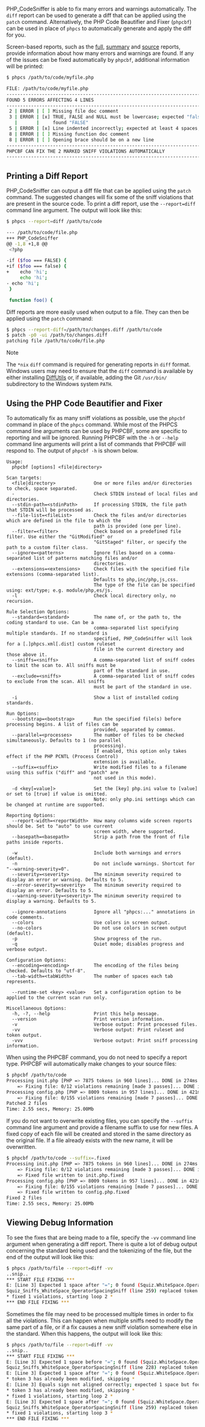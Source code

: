 PHP_CodeSniffer is able to fix many errors and warnings automatically. The `diff` report can be used to generate a diff that can be applied using the `patch` command. Alternatively, the PHP Code Beautifier and Fixer (`phpcbf`) can be used in place of `phpcs` to automatically generate and apply the diff for you.

Screen-based reports, such as the [full](https://github.com/PHPCSStandards/PHP_CodeSniffer/wiki/Reporting#printing-full-and-summary-reports), [summary](https://github.com/PHPCSStandards/PHP_CodeSniffer/wiki/Reporting#printing-full-and-summary-reports) and [source](https://github.com/PHPCSStandards/PHP_CodeSniffer/wiki/Reporting#printing-a-source-report) reports, provide information about how many errors and warnings are found. If any of the issues can be fixed automatically by `phpcbf`, additional information will be printed:

```bash
$ phpcs /path/to/code/myfile.php

FILE: /path/to/code/myfile.php
--------------------------------------------------------------------------------
FOUND 5 ERRORS AFFECTING 4 LINES
--------------------------------------------------------------------------------
 2 | ERROR | [ ] Missing file doc comment
 3 | ERROR | [x] TRUE, FALSE and NULL must be lowercase; expected "false" but
   |       |     found "FALSE"
 5 | ERROR | [x] Line indented incorrectly; expected at least 4 spaces, found 1
 8 | ERROR | [ ] Missing function doc comment
 8 | ERROR | [ ] Opening brace should be on a new line
--------------------------------------------------------------------------------
PHPCBF CAN FIX THE 2 MARKED SNIFF VIOLATIONS AUTOMATICALLY
--------------------------------------------------------------------------------
```

## Printing a Diff Report

PHP_CodeSniffer can output a diff file that can be applied using the `patch` command. The suggested changes will fix some of the sniff violations that are present in the source code. To print a diff report, use the `--report=diff` command line argument. The output will look like this:

```bash
$ phpcs --report=diff /path/to/code

--- /path/to/code/file.php
+++ PHP_CodeSniffer
@@ -1,8 +1,8 @@
 <?php

-if ($foo === FALSE) {
+if ($foo === false) {
+    echo 'hi';
     echo 'hi';
- echo 'hi';
 }

 function foo() {
```

Diff reports are more easily used when output to a file. They can then be applied using the `patch` command:

```bash
$ phpcs --report-diff=/path/to/changes.diff /path/to/code
$ patch -p0 -ui /path/to/changes.diff
patching file /path/to/code/file.php
```

> [!NOTE]
> The `*nix` `diff` command is required for generating reports in `diff` format. Windows users may need to ensure that the `diff` command is available by either installing [DiffUtils](http://gnuwin32.sourceforge.net/packages/diffutils.htm) or, if available, adding the Git `/usr/bin/` subdirectory to the Windows system `PATH`.

## Using the PHP Code Beautifier and Fixer

To automatically fix as many sniff violations as possible, use the `phpcbf` command in place of the `phpcs` command. While most of the PHPCS command line arguments can be used by PHPCBF, some are specific to reporting and will be ignored. Running PHPCBF with the `-h` or `--help` command line arguments will print a list of commands that PHPCBF will respond to. The output of `phpcbf -h` is shown below.
```text
Usage:
  phpcbf [options] <file|directory>

Scan targets:
  <file|directory>              One or more files and/or directories to check, space separated.
  -                             Check STDIN instead of local files and directories.
  --stdin-path=<stdinPath>      If processing STDIN, the file path that STDIN will be processed as.
  --file-list=<fileList>        Check the files and/or directories which are defined in the file to which the
                                path is provided (one per line).
  --filter=<filter>             Check based on a predefined file filter. Use either the "GitModified" or
                                "GitStaged" filter, or specify the path to a custom filter class.
  --ignore=<patterns>           Ignore files based on a comma-separated list of patterns matching files and/or
                                directories.
  --extensions=<extensions>     Check files with the specified file extensions (comma-separated list).
                                Defaults to php,inc/php,js,css.
                                The type of the file can be specified using: ext/type; e.g. module/php,es/js.
  -l                            Check local directory only, no recursion.

Rule Selection Options:
  --standard=<standard>         The name of, or the path to, the coding standard to use. Can be a
                                comma-separated list specifying multiple standards. If no standard is
                                specified, PHP_CodeSniffer will look for a [.]phpcs.xml[.dist] custom ruleset
                                file in the current directory and those above it.
  --sniffs=<sniffs>             A comma-separated list of sniff codes to limit the scan to. All sniffs must be
                                part of the standard in use.
  --exclude=<sniffs>            A comma-separated list of sniff codes to exclude from the scan. All sniffs
                                must be part of the standard in use.

  -i                            Show a list of installed coding standards.

Run Options:
  --bootstrap=<bootstrap>       Run the specified file(s) before processing begins. A list of files can be
                                provided, separated by commas.
  --parallel=<processes>        The number of files to be checked simultaneously. Defaults to 1 (no parallel
                                processing).
                                If enabled, this option only takes effect if the PHP PCNTL (Process Control)
                                extension is available.
  --suffix=<suffix>             Write modified files to a filename using this suffix ("diff" and "patch" are
                                not used in this mode).

  -d <key[=value]>              Set the [key] php.ini value to [value] or set to [true] if value is omitted.
                                Note: only php.ini settings which can be changed at runtime are supported.

Reporting Options:
  --report-width=<reportWidth>  How many columns wide screen reports should be. Set to "auto" to use current
                                screen width, where supported.
  --basepath=<basepath>         Strip a path from the front of file paths inside reports.

  -w                            Include both warnings and errors (default).
  -n                            Do not include warnings. Shortcut for "--warning-severity=0".
  --severity=<severity>         The minimum severity required to display an error or warning. Defaults to 5.
  --error-severity=<severity>   The minimum severity required to display an error. Defaults to 5.
  --warning-severity=<severity> The minimum severity required to display a warning. Defaults to 5.

  --ignore-annotations          Ignore all "phpcs:..." annotations in code comments.
  --colors                      Use colors in screen output.
  --no-colors                   Do not use colors in screen output (default).
  -p                            Show progress of the run.
  -q                            Quiet mode; disables progress and verbose output.

Configuration Options:
  --encoding=<encoding>         The encoding of the files being checked. Defaults to "utf-8".
  --tab-width=<tabWidth>        The number of spaces each tab represents.

  --runtime-set <key> <value>   Set a configuration option to be applied to the current scan run only.

Miscellaneous Options:
  -h, -?, --help                Print this help message.
  --version                     Print version information.
  -v                            Verbose output: Print processed files.
  -vv                           Verbose output: Print ruleset and token output.
  -vvv                          Verbose output: Print sniff processing information.
```

When using the PHPCBF command, you do not need to specify a report type. PHPCBF will automatically make changes to your source files:

```bash
$ phpcbf /path/to/code
Processing init.php [PHP => 7875 tokens in 960 lines]... DONE in 274ms (12 fixable violations)
    => Fixing file: 0/12 violations remaining [made 3 passes]... DONE in 412ms
Processing config.php [PHP => 8009 tokens in 957 lines]... DONE in 421ms (155 fixable violations)
    => Fixing file: 0/155 violations remaining [made 7 passes]... DONE in 937ms
Patched 2 files
Time: 2.55 secs, Memory: 25.00Mb
```

If you do not want to overwrite existing files, you can specify the `--suffix` command line argument and provide a filename suffix to use for new files. A fixed copy of each file will be created and stored in the same directory as the original file. If a file already exists with the new name, it will be overwritten.

```bash
$ phpcbf /path/to/code --suffix=.fixed
Processing init.php [PHP => 7875 tokens in 960 lines]... DONE in 274ms (12 fixable violations)
    => Fixing file: 0/12 violations remaining [made 3 passes]... DONE in 412ms
    => Fixed file written to init.php.fixed
Processing config.php [PHP => 8009 tokens in 957 lines]... DONE in 421ms (155 fixable violations)
    => Fixing file: 0/155 violations remaining [made 7 passes]... DONE in 937ms
    => Fixed file written to config.php.fixed
Fixed 2 files
Time: 2.55 secs, Memory: 25.00Mb
```

## Viewing Debug Information

To see the fixes that are being made to a file, specify the `-vv` command line argument when generating a diff report. There is quite a lot of debug output concerning the standard being used and the tokenizing of the file, but the end of the output will look like this:

```bash
$ phpcs /path/to/file --report=diff -vv
..snip..
*** START FILE FIXING ***
E: [Line 3] Expected 1 space after "="; 0 found (Squiz.WhiteSpace.OperatorSpacing.NoSpaceAfter)
Squiz_Sniffs_WhiteSpace_OperatorSpacingSniff (line 259) replaced token 4 (T_EQUAL) "=" => "=·"
* fixed 1 violations, starting loop 2 *
*** END FILE FIXING ***
```

Sometimes the file may need to be processed multiple times in order to fix all the violations. This can happen when multiple sniffs need to modify the same part of a file, or if a fix causes a new sniff violation somewhere else in the standard. When this happens, the output will look like this:

```bash
$ phpcs /path/to/file --report=diff -vv
..snip..
*** START FILE FIXING ***
E: [Line 3] Expected 1 space before "="; 0 found (Squiz.WhiteSpace.OperatorSpacing.NoSpaceBefore)
Squiz_Sniffs_WhiteSpace_OperatorSpacingSniff (line 228) replaced token 3 (T_EQUAL) "=" => "·="
E: [Line 3] Expected 1 space after "="; 0 found (Squiz.WhiteSpace.OperatorSpacing.NoSpaceAfter)
* token 3 has already been modified, skipping *
E: [Line 3] Equals sign not aligned correctly; expected 1 space but found 0 spaces (Generic.Formatting.MultipleStatementAlignment.Incorrect)
* token 3 has already been modified, skipping *
* fixed 1 violations, starting loop 2 *
E: [Line 3] Expected 1 space after "="; 0 found (Squiz.WhiteSpace.OperatorSpacing.NoSpaceAfter)
Squiz_Sniffs_WhiteSpace_OperatorSpacingSniff (line 259) replaced token 4 (T_EQUAL) "=" => "=·"
* fixed 1 violations, starting loop 3 *
*** END FILE FIXING ***
```
